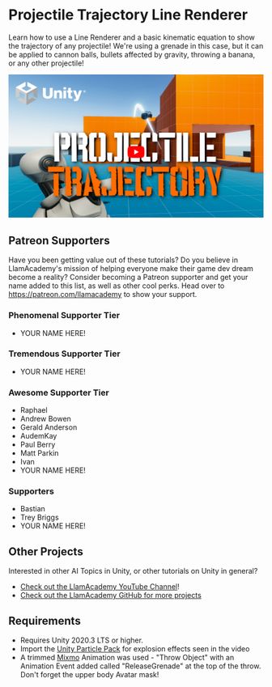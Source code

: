 # Projectile Trajectory Line Renderer

Learn how to use a Line Renderer and a basic kinematic equation to show the trajectory of any projectile! We're using a grenade in this case, but it can be applied to cannon balls, bullets affected by gravity, throwing a banana, or any other projectile!

[![Youtube Tutorial](./Video%20Screenshot.png)](https://youtu.be/8mGZBYsSXcQ)

## Patreon Supporters
Have you been getting value out of these tutorials? Do you believe in LlamAcademy's mission of helping everyone make their game dev dream become a reality? Consider becoming a Patreon supporter and get your name added to this list, as well as other cool perks.
Head over to https://patreon.com/llamacademy to show your support.

### Phenomenal Supporter Tier
* YOUR NAME HERE!

### Tremendous Supporter Tier
* YOUR NAME HERE!

### Awesome Supporter Tier
* Raphael
* Andrew Bowen
* Gerald Anderson
* AudemKay
* Paul Berry
* Matt Parkin
* Ivan
* YOUR NAME HERE!

### Supporters
* Bastian
* Trey Briggs
* YOUR NAME HERE!

## Other Projects
Interested in other AI Topics in Unity, or other tutorials on Unity in general? 

* [Check out the LlamAcademy YouTube Channel](https://youtube.com/c/LlamAcademy)!
* [Check out the LlamAcademy GitHub for more projects](https://github.com/llamacademy)

## Requirements
* Requires Unity 2020.3 LTS or higher.
* Import the [Unity Particle Pack](https://assetstore.unity.com/packages/essentials/tutorial-projects/unity-particle-pack-127325) for explosion effects seen in the video
* A trimmed [Mixmo](https://www.mixamo.com/#/) Animation was used - "Throw Object" with an Animation Event added called "ReleaseGrenade" at the top of the throw. Don't forget the upper body Avatar mask!